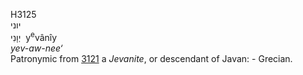<body>
  <p>H3125<br>  יוני  <br> יְוָנִי  ‎  y<sup>e</sup>vânı̂y  <br><i>yev-aw-nee‘ </i><br>Patronymic from <a href="h3121.htm">3121</a>  a <i>Jevanite</i>, or descendant of Javan: - Grecian.<br></p>
 </body>